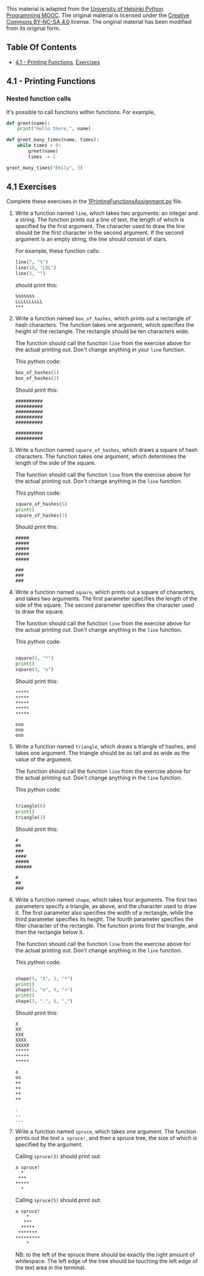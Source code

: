 This material is adapted from the [University of Helsinki Python Programming MOOC](https://programming-24.mooc.fi/). The original material is licensed under the [Creative Commons BY-NC-SA 4.0](https://creativecommons.org/licenses/by-nc-sa/4.0/deed) license. The original material has been modified from its original form.

## Table Of Contents

- [4.1 - Printing Functions](#41---printing-functions), [Exercises](#41-exercises)

## 4.1 - Printing Functions

### Nested function calls

It's possible to call functions within functions. For example,

```python
def greet(name):
    print("Hello there,", name)

def greet_many_times(name, times):
    while times > 0:
        greet(name)
        times -= 1

greet_many_times("Emily", 3)
```

## 4.1 Exercises

Complete these exercises in the [1PrintingFunctionsAssignment.py](1PrintingFunctionsAssignment.py) file.

1. Write a function named `line`, which takes two arguments: an integer and a string. The function prints out a line of text, the length of which is specified by the first argument. The character used to draw the line should be the first character in the second argument. If the second argument is an empty string, the line should consist of stars.

   For example, these function calls:

   ```python
   line(7, "%")
   line(10, "LOL")
   line(3, "")
   ```

   should print this:

   ```text
   %%%%%%%
   LLLLLLLLLL
   ***
   ```

2. Write a function named `box_of_hashes`, which prints out a rectangle of hash characters. The function takes one argument, which specifies the height of the rectangle. The rectangle should be ten characters wide.

   The function should call the function `line` from the exercise above for the actual printing out. Don't change anything in your `line` function.

   This python code:

   ```python
   box_of_hashes(5)
   box_of_hashes(2)
   ```

   Should print this:

   ```text
   ##########
   ##########
   ##########
   ##########
   ##########

   ##########
   ##########
   ```

3. Write a function named `square_of_hashes`, which draws a square of hash characters. The function takes one argument, which determines the length of the side of the square.

   The function should call the function `line` from the exercise above for the actual printing out. Don't change anything in the `line` function.

   This python code:

   ```python
   square_of_hashes(5)
   print()
   square_of_hashes(3)
   ```

   Should print this:

   ```text
   #####
   #####
   #####
   #####
   #####

   ###
   ###
   ###
   ```

4. Write a function named `square`, which prints out a square of characters, and takes two arguments. The first parameter specifies the length of the side of the square. The second parameter specifies the character used to draw the square.

   The function should call the function `line` from the exercise above for the actual printing out. Don't change anything in the `line` function.

   This python code:

   ```python

   square(5, "*")
   print()
   square(3, "o")
   ```

   Should print this:

   ```text
   *****
   *****
   *****
   *****
   *****

   ooo
   ooo
   ooo
   ```

5. Write a function named `triangle`, which draws a triangle of hashes, and takes one argument. The triangle should be as tall and as wide as the value of the argument.

   The function should call the function `line` from the exercise above for the actual printing out. Don't change anything in the `line` function.

   This python code:

   ```python

   triangle(6)
   print()
   triangle(3)
   ```

   Should print this:

   ```text
   #
   ##
   ###
   ####
   #####
   ######

   #
   ##
   ###
   ```

6. Write a function named `shape`, which takes four arguments. The first two parameters specify a triangle, as above, and the character used to draw it. The first parameter also specifies the width of a rectangle, while the third parameter specifies its height. The fourth parameter specifies the filler character of the rectangle. The function prints first the triangle, and then the rectangle below it.

   The function should call the function `line` from the exercise above for the actual printing out. Don't change anything in the `line` function.

   This python code:

   ```python

   shape(5, "X", 3, "*")
   print()
   shape(2, "o", 4, "+")
   print()
   shape(3, ".", 0, ",")
   ```

   Should print this:

   ```text
   X
   XX
   XXX
   XXXX
   XXXXX
   *****
   *****
   *****

   o
   oo
   ++
   ++
   ++
   ++

   .
   ..
   ...
   ```

7. Write a function named `spruce`, which takes one argument. The function prints out the text `a spruce!`, and then a spruce tree, the size of which is specified by the argument.

   Calling `spruce(3)` should print out:

   ```text
   a spruce!
     *
    ***
   *****
     *
   ```

   Calling `spruce(5)` should print out:

   ```plaintext
   a spruce!
       *
      ***
     *****
    *******
   *********
       *
   ```

   NB: to the left of the spruce there should be exactly the right amount of whitespace. The left edge of the tree should be touching the left edge of the text area in the terminal.

